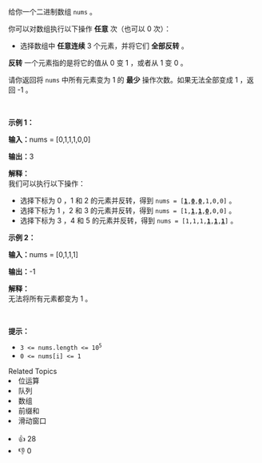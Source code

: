 <p>给你一个二进制数组&nbsp;<code>nums</code>&nbsp;。</p>

<p>你可以对数组执行以下操作 <strong>任意</strong>&nbsp;次（也可以 0 次）：</p>

<ul> 
 <li>选择数组中 <strong>任意连续</strong>&nbsp;3 个元素，并将它们 <strong>全部反转</strong>&nbsp;。</li> 
</ul>

<p><strong>反转</strong>&nbsp;一个元素指的是将它的值从 0 变 1 ，或者从 1 变 0 。</p>

<p>请你返回将 <code>nums</code>&nbsp;中所有元素变为 1 的 <strong>最少</strong>&nbsp;操作次数。如果无法全部变成 1 ，返回 -1 。</p>

<p>&nbsp;</p>

<p><strong class="example">示例 1：</strong></p>

<div class="example-block"> 
 <p><span class="example-io"><b>输入：</b>nums = [0,1,1,1,0,0]</span></p> 
</div>

<p><span class="example-io"><b>输出：</b>3</span></p>

<p><strong>解释：</strong><br /> 我们可以执行以下操作：</p>

<ul> 
 <li>选择下标为 0 ，1 和 2 的元素并反转，得到&nbsp;<code>nums = [<u><strong>1</strong></u>,<u><strong>0</strong></u>,<u><strong>0</strong></u>,1,0,0]</code>&nbsp;。</li> 
 <li>选择下标为 1 ，2 和 3 的元素并反转，得到&nbsp;<code>nums = [1,<u><strong>1</strong></u>,<u><strong>1</strong></u>,<strong><u>0</u></strong>,0,0]</code>&nbsp;。</li> 
 <li>选择下标为 3 ，4 和 5 的元素并反转，得到&nbsp;<code>nums = [1,1,1,<strong><u>1</u></strong>,<u><strong>1</strong></u>,<u><strong>1</strong></u>]</code>&nbsp;。</li> 
</ul>

<p><strong class="example">示例 2：</strong></p>

<div class="example-block"> 
 <p><span class="example-io"><b>输入：</b>nums = [0,1,1,1]</span></p> 
</div>

<p><span class="example-io"><b>输出：</b>-1</span></p>

<p><strong>解释：</strong><br /> 无法将所有元素都变为 1 。</p>

<p>&nbsp;</p>

<p><strong>提示：</strong></p>

<ul> 
 <li><code>3 &lt;= nums.length &lt;= 10<sup>5</sup></code></li> 
 <li><code>0 &lt;= nums[i] &lt;= 1</code></li> 
</ul>

<div><div>Related Topics</div><div><li>位运算</li><li>队列</li><li>数组</li><li>前缀和</li><li>滑动窗口</li></div></div><br><div><li>👍 28</li><li>👎 0</li></div>